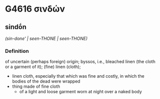 # G4616 σινδών

## sindṓn

_(sin-done' | seen-THONE | seen-THONE)_

### Definition

of uncertain (perhaps foreign) origin; byssos, i.e., bleached linen (the cloth or a garment of it); (fine) linen (cloth); 

- linen cloth, especially that which was fine and costly, in which the bodies of the dead were wrapped
- thing made of fine cloth
  - of a light and loose garment worn at night over a naked body
